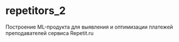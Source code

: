 # repetitors_2
Построение ML-продукта для выявления и оптимизации платежей преподавателей сервиса Repetit.ru
